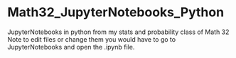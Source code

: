 # Math32_JupyterNotebooks_Python
JupyterNotebooks in python from my stats and probability class of Math 32
Note to edit files or change them you would have to go to JupyterNotebooks and open the .ipynb file.
